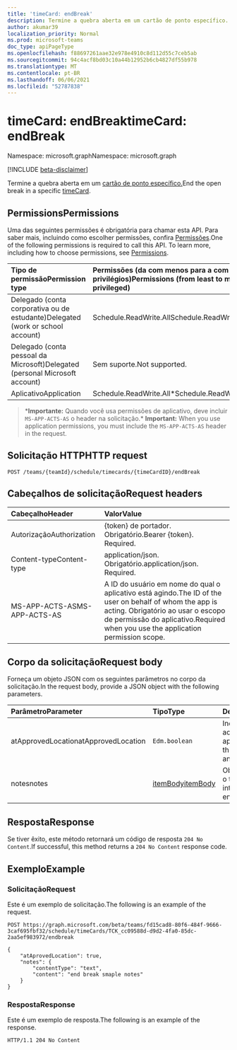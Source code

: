```yaml
---
title: 'timeCard: endBreak'
description: Termine a quebra aberta em um cartão de ponto específico.
author: akumar39
localization_priority: Normal
ms.prod: microsoft-teams
doc_type: apiPageType
ms.openlocfilehash: f88697261aae32e978e4910c8d112d55c7ceb5ab
ms.sourcegitcommit: 94c4acf8bd03c10a44b12952b6cb4827df55b978
ms.translationtype: MT
ms.contentlocale: pt-BR
ms.lasthandoff: 06/06/2021
ms.locfileid: "52787838"
---
```

# <a name="timecard-endbreak"></a><span data-ttu-id="bdca0-103">timeCard: endBreak</span><span class="sxs-lookup"><span data-stu-id="bdca0-103">timeCard: endBreak</span></span>

<span data-ttu-id="bdca0-104">Namespace: microsoft.graph</span><span class="sxs-lookup"><span data-stu-id="bdca0-104">Namespace: microsoft.graph</span></span>

[!INCLUDE [beta-disclaimer](../../includes/beta-disclaimer.md)]

<span data-ttu-id="bdca0-105">Termine a quebra aberta em um [cartão de ponto específico.](../resources/timeCard.md)</span><span class="sxs-lookup"><span data-stu-id="bdca0-105">End the open break in a specific [timeCard](../resources/timeCard.md).</span></span>

## <a name="permissions"></a><span data-ttu-id="bdca0-106">Permissions</span><span class="sxs-lookup"><span data-stu-id="bdca0-106">Permissions</span></span>

<span data-ttu-id="bdca0-p101">Uma das seguintes permissões é obrigatória para chamar esta API. Para saber mais, incluindo como escolher permissões, confira [Permissões](/graph/permissions-reference).</span><span class="sxs-lookup"><span data-stu-id="bdca0-p101">One of the following permissions is required to call this API. To learn more, including how to choose permissions, see [Permissions](/graph/permissions-reference).</span></span>

|<span data-ttu-id="bdca0-109">Tipo de permissão</span><span class="sxs-lookup"><span data-stu-id="bdca0-109">Permission type</span></span>      | <span data-ttu-id="bdca0-110">Permissões (da com menos para a com mais privilégios)</span><span class="sxs-lookup"><span data-stu-id="bdca0-110">Permissions (from least to most privileged)</span></span>              |
|:--------------------|:---------------------------------------------------------|
|<span data-ttu-id="bdca0-111">Delegado (conta corporativa ou de estudante)</span><span class="sxs-lookup"><span data-stu-id="bdca0-111">Delegated (work or school account)</span></span> | <span data-ttu-id="bdca0-112">Schedule.ReadWrite.All</span><span class="sxs-lookup"><span data-stu-id="bdca0-112">Schedule.ReadWrite.All</span></span>    |
|<span data-ttu-id="bdca0-113">Delegado (conta pessoal da Microsoft)</span><span class="sxs-lookup"><span data-stu-id="bdca0-113">Delegated (personal Microsoft account)</span></span> | <span data-ttu-id="bdca0-114">Sem suporte.</span><span class="sxs-lookup"><span data-stu-id="bdca0-114">Not supported.</span></span>    |
|<span data-ttu-id="bdca0-115">Aplicativo</span><span class="sxs-lookup"><span data-stu-id="bdca0-115">Application</span></span> | <span data-ttu-id="bdca0-116">Schedule.ReadWrite.All\*</span><span class="sxs-lookup"><span data-stu-id="bdca0-116">Schedule.ReadWrite.All\*</span></span> |

><span data-ttu-id="bdca0-117">\***Importante:** Quando você usa permissões de aplicativo, deve incluir `MS-APP-ACTS-AS` o header na solicitação.</span><span class="sxs-lookup"><span data-stu-id="bdca0-117">\* **Important:** When you use application permissions, you must include the `MS-APP-ACTS-AS` header in the request.</span></span>

## <a name="http-request"></a><span data-ttu-id="bdca0-118">Solicitação HTTP</span><span class="sxs-lookup"><span data-stu-id="bdca0-118">HTTP request</span></span>

<!-- { "blockType": "ignored" } -->

```http
POST /teams/{teamId}/schedule/timecards/{timeCardID}/endBreak
```

## <a name="request-headers"></a><span data-ttu-id="bdca0-119">Cabeçalhos de solicitação</span><span class="sxs-lookup"><span data-stu-id="bdca0-119">Request headers</span></span>

| <span data-ttu-id="bdca0-120">Cabeçalho</span><span class="sxs-lookup"><span data-stu-id="bdca0-120">Header</span></span>       | <span data-ttu-id="bdca0-121">Valor</span><span class="sxs-lookup"><span data-stu-id="bdca0-121">Value</span></span> |
|:---------------|:--------|
| <span data-ttu-id="bdca0-122">Autorização</span><span class="sxs-lookup"><span data-stu-id="bdca0-122">Authorization</span></span>  | <span data-ttu-id="bdca0-p102">{token} de portador. Obrigatório.</span><span class="sxs-lookup"><span data-stu-id="bdca0-p102">Bearer {token}. Required.</span></span>  |
| <span data-ttu-id="bdca0-125">Content-type</span><span class="sxs-lookup"><span data-stu-id="bdca0-125">Content-type</span></span> | <span data-ttu-id="bdca0-p103">application/json. Obrigatório.</span><span class="sxs-lookup"><span data-stu-id="bdca0-p103">application/json. Required.</span></span>|
| <span data-ttu-id="bdca0-128">MS-APP-ACTS-AS</span><span class="sxs-lookup"><span data-stu-id="bdca0-128">MS-APP-ACTS-AS</span></span> | <span data-ttu-id="bdca0-129">A ID do usuário em nome do qual o aplicativo está agindo.</span><span class="sxs-lookup"><span data-stu-id="bdca0-129">The ID of the user on behalf of whom the app is acting.</span></span> <span data-ttu-id="bdca0-130">Obrigatório ao usar o escopo de permissão do aplicativo.</span><span class="sxs-lookup"><span data-stu-id="bdca0-130">Required when you use the application permission scope.</span></span> |

## <a name="request-body"></a><span data-ttu-id="bdca0-131">Corpo da solicitação</span><span class="sxs-lookup"><span data-stu-id="bdca0-131">Request body</span></span>

<span data-ttu-id="bdca0-132">Forneça um objeto JSON com os seguintes parâmetros no corpo da solicitação.</span><span class="sxs-lookup"><span data-stu-id="bdca0-132">In the request body, provide a JSON object with the following parameters.</span></span>

| <span data-ttu-id="bdca0-133">Parâmetro</span><span class="sxs-lookup"><span data-stu-id="bdca0-133">Parameter</span></span>    | <span data-ttu-id="bdca0-134">Tipo</span><span class="sxs-lookup"><span data-stu-id="bdca0-134">Type</span></span>        | <span data-ttu-id="bdca0-135">Descrição</span><span class="sxs-lookup"><span data-stu-id="bdca0-135">Description</span></span> |
|:-------------|:------------|:------------|
|<span data-ttu-id="bdca0-136">atApprovedLocation</span><span class="sxs-lookup"><span data-stu-id="bdca0-136">atApprovedLocation</span></span>| `Edm.boolean ` | <span data-ttu-id="bdca0-137">Indique se essa ação acontece em um local aprovado.</span><span class="sxs-lookup"><span data-stu-id="bdca0-137">Indicate if this action happens at an approved location.</span></span>|
|<span data-ttu-id="bdca0-138">notes</span><span class="sxs-lookup"><span data-stu-id="bdca0-138">notes</span></span>| [<span data-ttu-id="bdca0-139">itemBody</span><span class="sxs-lookup"><span data-stu-id="bdca0-139">itemBody</span></span>](../resources/itembody.md)  |<span data-ttu-id="bdca0-140">Observações durante o término do intervalo.</span><span class="sxs-lookup"><span data-stu-id="bdca0-140">Notes during end of break.</span></span>|

## <a name="response"></a><span data-ttu-id="bdca0-141">Resposta</span><span class="sxs-lookup"><span data-stu-id="bdca0-141">Response</span></span>

<span data-ttu-id="bdca0-142">Se tiver êxito, este método retornará um código de resposta `204 No Content`.</span><span class="sxs-lookup"><span data-stu-id="bdca0-142">If successful, this method returns a `204 No Content` response code.</span></span>

## <a name="example"></a><span data-ttu-id="bdca0-143">Exemplo</span><span class="sxs-lookup"><span data-stu-id="bdca0-143">Example</span></span>

### <a name="request"></a><span data-ttu-id="bdca0-144">Solicitação</span><span class="sxs-lookup"><span data-stu-id="bdca0-144">Request</span></span>
<span data-ttu-id="bdca0-145">Este é um exemplo de solicitação.</span><span class="sxs-lookup"><span data-stu-id="bdca0-145">The following is an example of the request.</span></span> 

<!-- {
  "blockType": "request",
  "name": "timecard-endbreak"
}-->

```http
POST https://graph.microsoft.com/beta/teams/fd15cad8-80f6-484f-9666-3caf695fbf32/schedule/timeCards/TCK_cc09588d-d9d2-4fa0-85dc-2aa5ef983972/endbreak

{
    "atAprovedLocation": true,
    "notes": {
        "contentType": "text",
        "content": "end break smaple notes"
    }
}
```

### <a name="response"></a><span data-ttu-id="bdca0-146">Resposta</span><span class="sxs-lookup"><span data-stu-id="bdca0-146">Response</span></span>

<span data-ttu-id="bdca0-147">Este é um exemplo de resposta.</span><span class="sxs-lookup"><span data-stu-id="bdca0-147">The following is an example of the response.</span></span> 

<!-- {
  "blockType": "response",
  "truncated": true
} -->

```http
HTTP/1.1 204 No Content
```

<!-- uuid: 8fcb5dbc-d5aa-4681-8e31-b001d5168d79
2015-10-25 14:57:30 UTC -->
<!--
{
  "type": "#page.annotation",
  "description": "End Break",
  "keywords": "",
  "section": "documentation",
  "tocPath": "",
  "suppressions": [
  ]
}
-->
